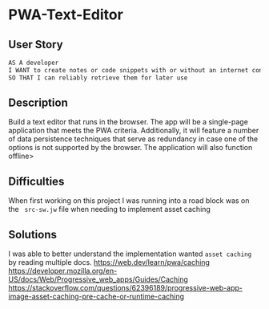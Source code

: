 # PWA-Text-Editor

## User Story

```md
AS A developer
I WANT to create notes or code snippets with or without an internet connection
SO THAT I can reliably retrieve them for later use
```

## Description

Build a text editor that runs in the browser. The app will be a single-page application that meets the PWA criteria. Additionally, it will feature a number of data persistence techniques that serve as redundancy in case one of the options is not supported by the browser. The application will also function offline>

## Difficulties 

When first working on this project I was running into a road block was on the ``` src-sw.jw``` file when needing to implement asset caching

## Solutions

I was able to better understand the implementation wanted ```asset caching ``` by reading multiple docs.
https://web.dev/learn/pwa/caching
https://developer.mozilla.org/en-US/docs/Web/Progressive_web_apps/Guides/Caching
https://stackoverflow.com/questions/62396189/progressive-web-app-image-asset-caching-pre-cache-or-runtime-caching
